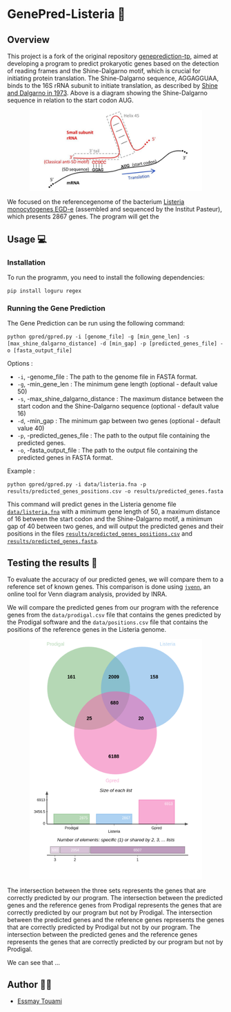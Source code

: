 # GenePred-Listeria 🧬


## Overview
This project is a fork of the original repository [geneprediction-tp](https://github.com/aghozlane/geneprediction-tp), aimed at developing a program to predict prokaryotic genes based on the detection of reading frames and the Shine-Dalgarno motif, which is crucial for initiating protein translation. The Shine-Dalgarno sequence, AGGAGGUAA, binds to the 16S rRNA subunit to initiate translation, as described by [Shine and Dalgarno in 1973](https://www.sciencedirect.com/science/article/pii/0022283673905287). Above is a diagram showing the Shine-Dalgarno sequence in relation to the start codon AUG.

<div  align="center">
  <img src="data/shine_dalagarno_diagram.png" width= "400"  />
</div>



We focused on the referencegenome of the bacterium [Listeria monocytogenes EGD-e](https://www.ncbi.nlm.nih.gov/genome/browse/#!/proteins/159/159660%7CListeria%20monocytogenes%20EGD-e/) (assembled and sequenced by the Institut Pasteur), which presents 2867 genes. The program will get the


## Usage 💻
### Installation
To run the programm, you need to install the following dependencies:
```
pip install loguru regex
```

### Running the Gene Prediction
The Gene Prediction can be run using the following command:

```
python gpred/gpred.py -i [genome_file] -g [min_gene_len] -s [max_shine_dalgarno_distance] -d [min_gap] -p [predicted_genes_file] -o [fasta_output_file]
```

Options :

 - `-i`, -genome_file : The path to the genome file in FASTA format.
 - `-g`, -min_gene_len : The minimum gene length (optional - default value 50)
 - `-s`, -max_shine_dalgarno_distance : The maximum distance between the start codon and the Shine-Dalgarno sequence (optional - default value 16)
 - `-d`, -min_gap : The minimum gap between two genes (optional - default value 40)
 - `-p`, -predicted_genes_file : The path to the output file containing the predicted genes.
 - `-o`, -fasta_output_file : The path to the output file containing the predicted genes in FASTA format.


Example :
```
python gpred/gpred.py -i data/listeria.fna -p results/predicted_genes_positions.csv -o results/predicted_genes.fasta
```


This command will predict genes in the Listeria genome file [`data/listeria.fna`]() with a minimum gene length of 50, a maximum distance of 16 between the start codon and the Shine-Dalgarno motif, a minimum gap of 40 between two genes, and will output the predicted genes and their positions in the files [`results/predicted_genes_positions.csv`]() and [`results/predicted_genes.fasta`]().


## Testing the results 🧪

To evaluate the accuracy of our predicted genes, we will compare them to a reference set of known genes. This comparison is done using [`jvenn`](https://jvenn.toulouse.inra.fr/app/example.html), an online tool for Venn diagram analysis, provided by INRA.

We will compare the predicted genes from our program with the reference genes from the `data/prodigal.csv` file that contains the genes predicted by the Prodigal software  and the `data/positions.csv` file that contains the positions of the reference genes in the Listeria genome.

<div   align="center">
  <img src="results/jVenn_chart.png" width=400/>
</div>

The intersection between the three sets represents the genes that are correctly predicted by our program. The intersection between the predicted genes and the reference genes from Prodigal represents the genes that are correctly predicted by our program but not by Prodigal. The intersection between the predicted genes and the reference genes represents the genes that are correctly predicted by Prodigal but not by our program. The intersection between the predicted genes and the reference genes represents the genes that are correctly predicted by our program but not by Prodigal.

We can see that ...



## Author 🧑‍💻
- [Essmay Touami](essmay.touami@etu.u-paris.fr)